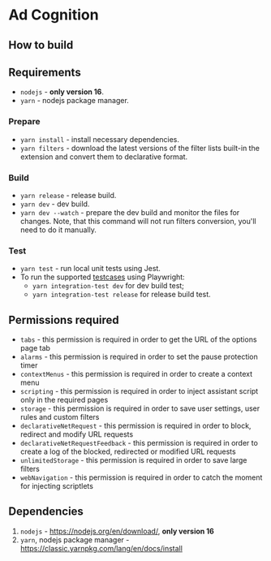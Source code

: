 # Ad Cognition

## How to build

## Requirements

* `nodejs` - **only version 16**.
* `yarn` - nodejs package manager.

### Prepare

* `yarn install` - install necessary dependencies.
* `yarn filters` - download the latest versions of the filter lists built-in the
  extension and convert them to declarative format.

### Build

* `yarn release` - release build.
* `yarn dev` - dev build.
* `yarn dev --watch` - prepare the dev build and monitor the files for changes.
  Note, that this command will not run filters conversion, you'll need to do it
  manually.

### Test

- `yarn test` - run local unit tests using Jest.
- To run the supported [testcases](https://testcases.agrd.dev/) using Playwright:
  - `yarn integration-test dev` for dev build test;
  - `yarn integration-test release` for release build test.

## Permissions required
- `tabs`                          - this permission is required in order to get the URL of the options page tab
- `alarms`                        - this permission is required in order to set the pause protection timer
- `contextMenus`                  - this permission is required in order to create a context menu
- `scripting`                     - this permission is required in order to inject assistant script only in the required pages
- `storage`                       - this permission is required in order to save user settings, user rules and custom filters
- `declarativeNetRequest`         - this permission is required in order to block, redirect and modify URL requests
- `declarativeNetRequestFeedback` - this permission is required in order to create a log of the blocked, redirected or modified URL requests
- `unlimitedStorage`              - this permission is required in order to save large filters
- `webNavigation`                 - this permission is required in order to catch the moment for injecting scriptlets

## Dependencies
1. `nodejs` - https://nodejs.org/en/download/, **only version 16**
2. `yarn`, nodejs package manager - https://classic.yarnpkg.com/lang/en/docs/install

